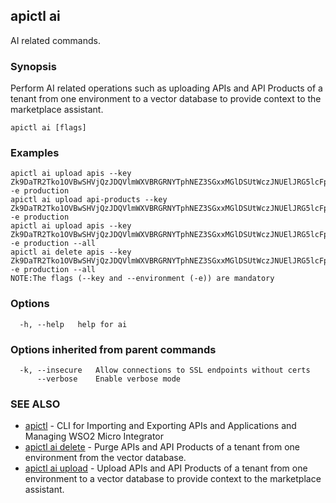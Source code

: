 ## apictl ai

AI related commands.

### Synopsis

Perform AI related operations such as uploading APIs and API Products of a tenant from one environment to a vector database to provide context to the marketplace assistant.

```
apictl ai [flags]
```

### Examples

```
apictl ai upload apis --key Zk9DaTR2Tko1OVBwSHVjQzJDQVlmWXVBRGRNYTphNEZ3SGxxMGlDSUtWczJNUElJRG5lcFpuWU1h -e production
apictl ai upload api-products --key Zk9DaTR2Tko1OVBwSHVjQzJDQVlmWXVBRGRNYTphNEZ3SGxxMGlDSUtWczJNUElJRG5lcFpuWU1h -e production
apictl ai upload apis --key Zk9DaTR2Tko1OVBwSHVjQzJDQVlmWXVBRGRNYTphNEZ3SGxxMGlDSUtWczJNUElJRG5lcFpuWU1h -e production --all
apictl ai delete apis --key Zk9DaTR2Tko1OVBwSHVjQzJDQVlmWXVBRGRNYTphNEZ3SGxxMGlDSUtWczJNUElJRG5lcFpuWU1h -e production --all
NOTE:The flags (--key and --environment (-e)) are mandatory
```

### Options

```
  -h, --help   help for ai
```

### Options inherited from parent commands

```
  -k, --insecure   Allow connections to SSL endpoints without certs
      --verbose    Enable verbose mode
```

### SEE ALSO

* [apictl](apictl.md)	 - CLI for Importing and Exporting APIs and Applications and Managing WSO2 Micro Integrator
* [apictl ai delete](apictl_ai_delete.md)	 - Purge APIs and API Products of a tenant from one environment from the vector database.
* [apictl ai upload](apictl_ai_upload.md)	 - Upload APIs and API Products of a tenant from one environment to a vector database to provide context to the marketplace assistant.


